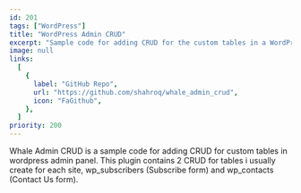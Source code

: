 ```yaml
---
id: 201
tags: ["WordPress"]
title: "WordPress Admin CRUD"
excerpt: "Sample code for adding CRUD for the custom tables in a WordPress admin panel."
image: null
links:
  [
    {
      label: "GitHub Repo",
      url: "https://github.com/shahroq/whale_admin_crud",
      icon: "FaGithub",
    },
  ]
priority: 200
---
```


Whale Admin CRUD is a sample code for adding CRUD for custom tables in wordpress admin panel. This plugin contains 2 CRUD for tables i usually create for each site, wp_subscribers (Subscribe form) and wp_contacts (Contact Us form).

